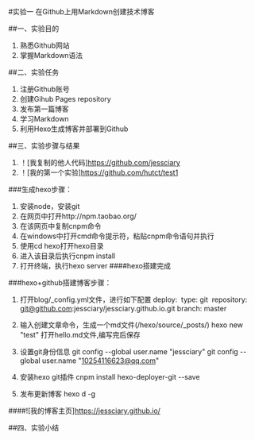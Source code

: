 #实验一 在Github上用Markdown创建技术博客

##一、实验目的
1.	熟悉Github网站
2.	掌握Markdown语法

##二、实验任务
1.	注册Github账号
2.	创建Gihub Pages repository
3. 	发布第一篇博客
4.	学习Markdown
5.	利用Hexo生成博客并部署到Github

##三、实验步骤与结果
1. ！[我复制的他人代码]https://github.com/jessciary
2. ！[我的第一个实验]https://github.com/hutct/test1

###生成hexo步骤：
1. 安装node，安装git
2. 在网页中打开http://npm.taobao.org/
3. 在该网页中复制cnpm命令
4. 在windows中打开cmd命令提示符，粘贴cnpm命令语句并执行
5. 使用cd hexo打开hexo目录
6. 进入该目录后执行cnpm install
7. 打开终端，执行hexo server
####hexo搭建完成

###hexo+github搭建博客步骤：
1. 打开blog/_config.yml文件，进行如下配置
 deploy:
  type: git
  repository: git@github.com:jessciary/jessciary.github.io.git
 branch: master

2. 输入创建文章命令，生成一个md文件(/hexo/source/_posts/)
 hexo new "test"
 打开hello.md文件,编写完后保存

3. 设置git身份信息
 git config --global user.name "jessciary"
 git config --global user.name "10254116623@qq.com"
 
4. 安装hexo git插件
 cnpm install hexo-deployer-git --save
 
5. 发布更新博客
 hexo d -g
 
####![我的博客主页]https://jessciary.github.io/
 
##四、实验小结
